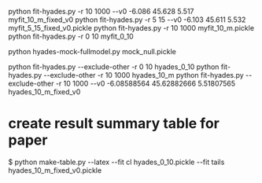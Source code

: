 

python fit-hyades.py -r 10 1000 --v0 -6.086 45.628 5.517 myfit_10_m_fixed_v0
python fit-hyades.py -r 5 15 --v0 -6.103 45.611 5.532 myfit_5_15_fixed_v0.pickle
python fit-hyades.py -r 10 1000 myfit_10_m.pickle
python fit-hyades.py -r 0 10 myfit_0_10


python hyades-mock-fullmodel.py mock_null.pickle



python fit-hyades.py --exclude-other -r 0 10 hyades_0_10
python fit-hyades.py --exclude-other -r 10 1000 hyades_10_m
python fit-hyades.py --exclude-other -r 10 1000 --v0 -6.08588564 45.62882666  5.51807565 hyades_10_m_fixed_v0

# create result summary table for paper
$ python make-table.py --latex --fit cl hyades_0_10.pickle --fit tails hyades_10_m_fixed_v0.pickle